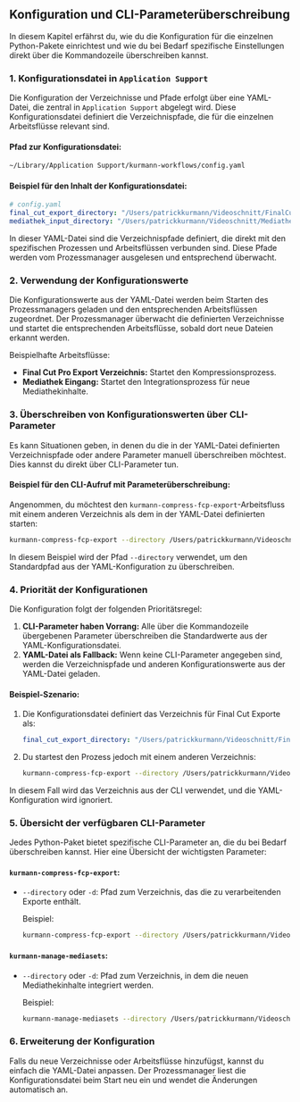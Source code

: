 ## **Konfiguration und CLI-Parameterüberschreibung**

In diesem Kapitel erfährst du, wie du die Konfiguration für die einzelnen Python-Pakete einrichtest und wie du bei Bedarf spezifische Einstellungen direkt über die Kommandozeile überschreiben kannst.

### **1. Konfigurationsdatei in `Application Support`**

Die Konfiguration der Verzeichnisse und Pfade erfolgt über eine YAML-Datei, die zentral in `Application Support` abgelegt wird. Diese Konfigurationsdatei definiert die Verzeichnispfade, die für die einzelnen Arbeitsflüsse relevant sind.

#### **Pfad zur Konfigurationsdatei:**

```bash
~/Library/Application Support/kurmann-workflows/config.yaml
```

#### **Beispiel für den Inhalt der Konfigurationsdatei:**

```yaml
# config.yaml
final_cut_export_directory: "/Users/patrickkurmann/Videoschnitt/FinalCutExports"
mediathek_input_directory: "/Users/patrickkurmann/Videoschnitt/MediathekEingang"
```

In dieser YAML-Datei sind die Verzeichnispfade definiert, die direkt mit den spezifischen Prozessen und Arbeitsflüssen verbunden sind. Diese Pfade werden vom Prozessmanager ausgelesen und entsprechend überwacht.

### **2. Verwendung der Konfigurationswerte**

Die Konfigurationswerte aus der YAML-Datei werden beim Starten des Prozessmanagers geladen und den entsprechenden Arbeitsflüssen zugeordnet. Der Prozessmanager überwacht die definierten Verzeichnisse und startet die entsprechenden Arbeitsflüsse, sobald dort neue Dateien erkannt werden.

Beispielhafte Arbeitsflüsse:
- **Final Cut Pro Export Verzeichnis:** Startet den Kompressionsprozess.
- **Mediathek Eingang:** Startet den Integrationsprozess für neue Mediathekinhalte.

### **3. Überschreiben von Konfigurationswerten über CLI-Parameter**

Es kann Situationen geben, in denen du die in der YAML-Datei definierten Verzeichnispfade oder andere Parameter manuell überschreiben möchtest. Dies kannst du direkt über CLI-Parameter tun.

#### **Beispiel für den CLI-Aufruf mit Parameterüberschreibung:**

Angenommen, du möchtest den `kurmann-compress-fcp-export`-Arbeitsfluss mit einem anderen Verzeichnis als dem in der YAML-Datei definierten starten:

```bash
kurmann-compress-fcp-export --directory /Users/patrickkurmann/Videoschnitt/AlternativeExports
```

In diesem Beispiel wird der Pfad `--directory` verwendet, um den Standardpfad aus der YAML-Konfiguration zu überschreiben.

### **4. Priorität der Konfigurationen**

Die Konfiguration folgt der folgenden Prioritätsregel:

1. **CLI-Parameter haben Vorrang:** Alle über die Kommandozeile übergebenen Parameter überschreiben die Standardwerte aus der YAML-Konfigurationsdatei.
2. **YAML-Datei als Fallback:** Wenn keine CLI-Parameter angegeben sind, werden die Verzeichnispfade und anderen Konfigurationswerte aus der YAML-Datei geladen.

#### **Beispiel-Szenario:**

1. Die Konfigurationsdatei definiert das Verzeichnis für Final Cut Exporte als:

    ```yaml
    final_cut_export_directory: "/Users/patrickkurmann/Videoschnitt/FinalCutExports"
    ```

2. Du startest den Prozess jedoch mit einem anderen Verzeichnis:

    ```bash
    kurmann-compress-fcp-export --directory /Users/patrickkurmann/Videoschnitt/AlternativeExports
    ```

In diesem Fall wird das Verzeichnis aus der CLI verwendet, und die YAML-Konfiguration wird ignoriert.

### **5. Übersicht der verfügbaren CLI-Parameter**

Jedes Python-Paket bietet spezifische CLI-Parameter an, die du bei Bedarf überschreiben kannst. Hier eine Übersicht der wichtigsten Parameter:

#### **`kurmann-compress-fcp-export`:**

- `--directory` oder `-d`: Pfad zum Verzeichnis, das die zu verarbeitenden Exporte enthält.

    Beispiel:

    ```bash
    kurmann-compress-fcp-export --directory /Users/patrickkurmann/Videoschnitt/AlternativeExports
    ```

#### **`kurmann-manage-mediasets`:**

- `--directory` oder `-d`: Pfad zum Verzeichnis, in dem die neuen Mediathekinhalte integriert werden.

    Beispiel:

    ```bash
    kurmann-manage-mediasets --directory /Users/patrickkurmann/Videoschnitt/AlternativeMediathek
    ```

### **6. Erweiterung der Konfiguration**

Falls du neue Verzeichnisse oder Arbeitsflüsse hinzufügst, kannst du einfach die YAML-Datei anpassen. Der Prozessmanager liest die Konfigurationsdatei beim Start neu ein und wendet die Änderungen automatisch an.
